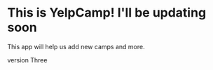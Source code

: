 # This is YelpCamp! I'll be updating soon

This app will help us add new camps and more.

version Three